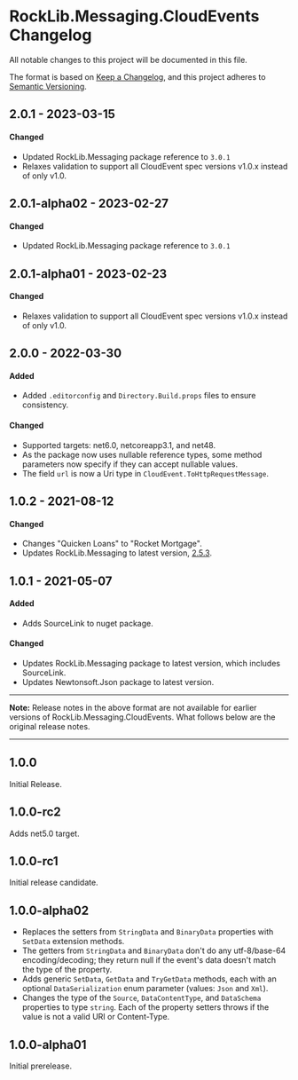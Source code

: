 # RockLib.Messaging.CloudEvents Changelog

All notable changes to this project will be documented in this file.

The format is based on [Keep a Changelog](https://keepachangelog.com/en/1.0.0/),
and this project adheres to [Semantic Versioning](https://semver.org/spec/v2.0.0.html).

## 2.0.1 - 2023-03-15

#### Changed
- Updated RockLib.Messaging package reference to `3.0.1`
- Relaxes validation to support all CloudEvent spec versions v1.0.x instead of only v1.0.

## 2.0.1-alpha02 - 2023-02-27

#### Changed
- Updated RockLib.Messaging package reference to `3.0.1`

## 2.0.1-alpha01 - 2023-02-23

#### Changed
- Relaxes validation to support all CloudEvent spec versions v1.0.x instead of only v1.0.

## 2.0.0 - 2022-03-30

#### Added
- Added `.editorconfig` and `Directory.Build.props` files to ensure consistency.

#### Changed
- Supported targets: net6.0, netcoreapp3.1, and net48.
- As the package now uses nullable reference types, some method parameters now specify if they can accept nullable values.
- The field `url` is now a Uri type in `CloudEvent.ToHttpRequestMessage`.

## 1.0.2 - 2021-08-12

#### Changed

- Changes "Quicken Loans" to "Rocket Mortgage".
- Updates RockLib.Messaging to latest version, [2.5.3](https://github.com/RockLib/RockLib.Messaging/blob/main/RockLib.Messaging/CHANGELOG.md#253---2021-08-12).

## 1.0.1 - 2021-05-07

#### Added

- Adds SourceLink to nuget package.

#### Changed

- Updates RockLib.Messaging package to latest version, which includes SourceLink.
- Updates Newtonsoft.Json package to latest version.

----

**Note:** Release notes in the above format are not available for earlier versions of
RockLib.Messaging.CloudEvents. What follows below are the original release notes.

----

## 1.0.0

Initial Release.

## 1.0.0-rc2

Adds net5.0 target.

## 1.0.0-rc1

Initial release candidate.

## 1.0.0-alpha02

- Replaces the setters from `StringData` and `BinaryData` properties with `SetData` extension methods.
- The getters from `StringData` and `BinaryData` don't do any utf-8/base-64 encoding/decoding; they return null if the event's data doesn't match the type of the property.
- Adds generic `SetData`, `GetData` and `TryGetData` methods, each with an optional `DataSerialization` enum parameter (values: `Json` and `Xml`).
- Changes the type of the `Source`, `DataContentType`, and `DataSchema` properties to type `string`. Each of the property setters throws if the value is not a valid URI or Content-Type.

## 1.0.0-alpha01

Initial prerelease.
